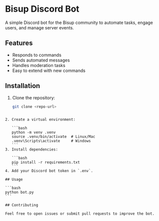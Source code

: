 # Bisup Discord Bot

A simple Discord bot for the Bisup community to automate tasks, engage users, and manage server events.

## Features

- Responds to commands
- Sends automated messages
- Handles moderation tasks
- Easy to extend with new commands

## Installation

1. Clone the repository:
   ```bash
   git clone <repo-url>
````

2. Create a virtual environment:

   ```bash
   python -m venv .venv
   source .venv/bin/activate  # Linux/Mac
   .venv\Scripts\activate     # Windows
   ```
3. Install dependencies:

   ```bash
   pip install -r requirements.txt
   ```
4. Add your Discord bot token in `.env`.

## Usage

```bash
python bot.py
```

## Contributing

Feel free to open issues or submit pull requests to improve the bot.

